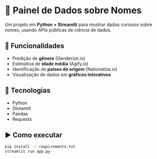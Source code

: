 # 🧠 Painel de Dados sobre Nomes

Um projeto em **Python + Streamlit** para mostrar dados curiosos sobre nomes, usando APIs públicas de ciência de dados.

## 🚀 Funcionalidades
- Predição de **gênero** (Genderize.io)
- Estimativa de **idade média** (Agify.io)
- Identificação de **países de origem** (Nationalize.io)
- Visualização de dados em **gráficos interativos**

## 🧩 Tecnologias
- Python
- Streamlit
- Pandas
- Requests

## ▶️ Como executar
```bash
pip install -r requirements.txt
streamlit run app.py

